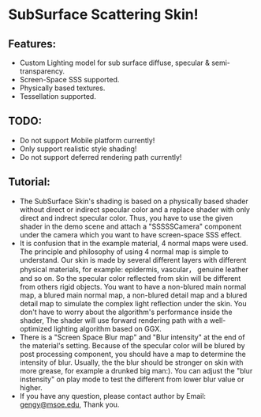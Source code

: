 SubSurface Scattering Skin!
===========================
## Features:
* Custom Lighting model for sub surface diffuse, specular & semi-transparency.
* Screen-Space SSS supported.
* Physically based textures.
* Tessellation supported.

## TODO:
* Do not support Mobile platform currently!
* Only support realistic style shading!
* Do not support deferred rendering path currently!

## Tutorial:
* The SubSurface Skin's shading is based on a physically based shader without direct or indirect specular color and a replace shader with only direct and indrect specular color. Thus, you have to use the given shader in the demo scene and attach a "SSSSSCamera" component under the camera which you want to have screen-space SSS effect.
* It is confusion that in the example material, 4 normal maps were used. The principle and philosophy of using 4 normal map is simple to understand. Our skin is made by several different layers with different physical materials, for example: epidermis, vascular， genuine leather and so on. So the specular color reflected from skin will be different from others rigid objects. You want to have a non-blured main normal map, a blured main normal map, a non-blured detail map and a blured detail map to simulate the complex light reflection under the skin. You don't have to worry about the algorithm's performance inside the shader, The shader will use forward rendering path with a well-optimized lighting algorithm based on GGX.
* There is a "Screen Space Blur map" and "Blur intensity" at the end of the material's setting. Because of the specular color will be blured by post processing component, you should have a map to determine the intensity of blur. Usually, the the blur should be stronger on skin with more grease, for example a drunked big man:). You can adjust the "blur instensity" on play mode to test the different from lower blur value or higher.
* If you have any question, please contact author by Email: gengy@msoe.edu, Thank you.